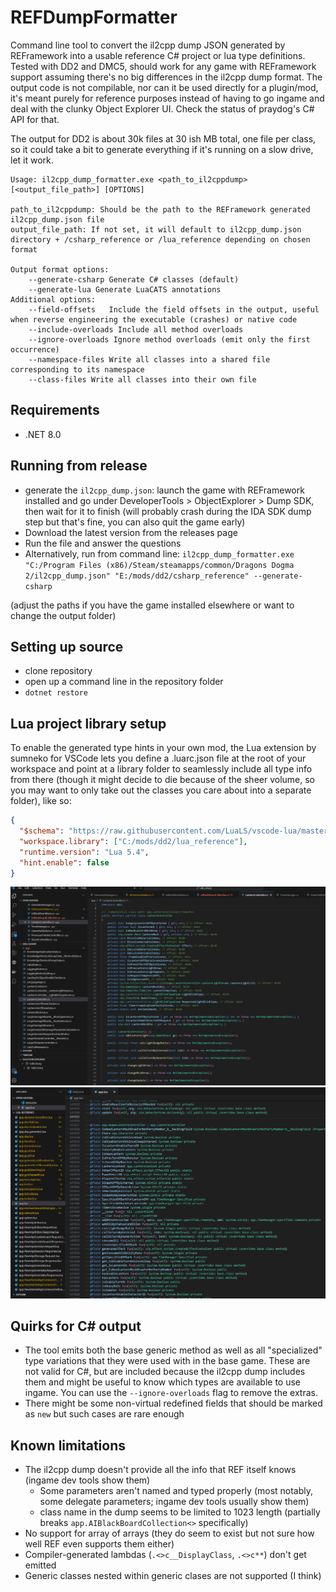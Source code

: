 # REFDumpFormatter

Command line tool to convert the il2cpp dump JSON generated by REFramework into a usable reference C# project or lua type definitions. Tested with DD2 and DMC5, should work for any game with REFramework support assuming there's no big differences in the il2cpp dump format. The output code is not compilable, nor can it be used directly for a plugin/mod, it's meant purely for reference purposes instead of having to go ingame and deal with the clunky Object Explorer UI. Check the status of praydog's C# API for that.

The output for DD2 is about 30k files at 30 ish MB total, one file per class, so it could take a bit to generate everything if it's running on a slow drive, let it work.

```
Usage: il2cpp_dump_formatter.exe <path_to_il2cppdump> [<output_file_path>] [OPTIONS]

path_to_il2cppdump: Should be the path to the REFramework generated il2cpp_dump.json file
output_file_path: If not set, it will default to il2cpp_dump.json directory + /csharp_reference or /lua_reference depending on chosen format

Output format options:
    --generate-csharp Generate C# classes (default)
    --generate-lua Generate LuaCATS annotations
Additional options:
    --field-offsets   Include the field offsets in the output, useful when reverse engineering the executable (crashes) or native code
    --include-overloads Include all method overloads
    --ignore-overloads Ignore method overloads (emit only the first occurrence)
    --namespace-files Write all classes into a shared file corresponding to its namespace
    --class-files Write all classes into their own file
```

## Requirements
- .NET 8.0

## Running from release
- generate the `il2cpp_dump.json`: launch the game with REFramework installed and go under DeveloperTools > ObjectExplorer > Dump SDK, then wait for it to finish (will probably crash during the IDA SDK dump step but that's fine, you can also quit the game early)
- Download the latest version from the releases page
- Run the file and answer the questions
- Alternatively, run from command line: `il2cpp_dump_formatter.exe "C:/Program Files (x86)/Steam/steamapps/common/Dragons Dogma 2/il2cpp_dump.json" "E:/mods/dd2/csharp_reference" --generate-csharp`

(adjust the paths if you have the game installed elsewhere or want to change the output folder)

## Setting up source
- clone repository
- open up a command line in the repository folder
- `dotnet restore`

## Lua project library setup
To enable the generated type hints in your own mod, the Lua extension by sumneko for VSCode lets you define a .luarc.json file at the root of your workspace and point at a library folder to seamlessly include all type info from there (though it might decide to die because of the sheer volume, so you may want to only take out the classes you care about into a separate folder), like so:

```json
{
  "$schema": "https://raw.githubusercontent.com/LuaLS/vscode-lua/master/setting/schema.json",
  "workspace.library": ["C:/mods/dd2/lua_reference"],
  "runtime.version": "Lua 5.4",
  "hint.enable": false
}
```

![csharp example](images/sample_csharp.png)
![lua example](images/sample_lua.png)


## Quirks for C# output
- The tool emits both the base generic method as well as all "specialized" type variations that they were used with in the base game. These are not valid for C#, but are included because the il2cpp dump includes them and might be useful to know which types are available to use ingame. You can use the `--ignore-overloads` flag to remove the extras.
- There might be some non-virtual redefined fields that should be marked as `new` but such cases are rare enough

## Known limitations
- The il2cpp dump doesn't provide all the info that REF itself knows (ingame dev tools show them)
    - Some parameters aren't named and typed properly (most notably, some delegate parameters; ingame dev tools usually show them)
    - class name in the dump seems to be limited to 1023 length (partially breaks `app.AIBlackBoardCollection<>` specifically)
- No support for array of arrays (they do seem to exist but not sure how well REF even supports them either)
- Compiler-generated lambdas (`.<>c__DisplayClass`, `.<>c**`) don't get emitted
- Generic classes nested within generic clases are not supported (I think)
